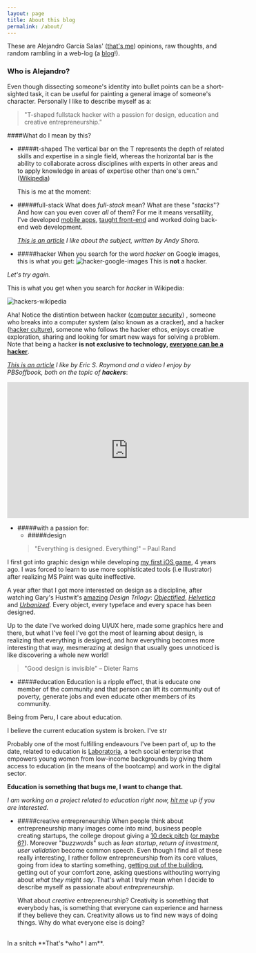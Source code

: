 ```yaml
---
layout: page
title: About this blog
permalink: /about/
---
```


These are Alejandro García Salas' ([that's me](http://alejandrogarciasalas.me)) opinions, raw thoughts, and random rambling in a web-log (a [blog](https://en.wikipedia.org/wiki/Blog)!).

### Who is Alejandro?
Even though dissecting someone's identity into bullet points can be a short-sighted task, it can be useful for painting a general image of someone's character. Personally I like to describe myself as a:
<blockquote>
"T-shaped fullstack hacker with a passion for design, education and creative entrepreneurship."
</blockquote>

####What do I mean by this?

* #####t-shaped
The vertical bar on the T represents the depth of related skills and expertise in a single field, whereas the horizontal bar is the ability to collaborate across disciplines with experts in other areas and to apply knowledge in areas of expertise other than one's own." ([Wikipedia](https://en.wikipedia.org/wiki/T-shaped_skills))

	This is me at the moment:



* #####full-stack
	What does *full-stack* mean? What are these "*stacks*"? And how can you even cover *all* of them? For me it means versatility, I've developed [mobile apps](https://itunes.apple.com/us/developer/algarcia/id507322805), [taught front-end](http://laboratoria.la/) and worked doing back-end web development.
	
	*[This is an article](http://andyshora.com/full-stack-developers.html) I like about the subject, written by Andy Shora.*

* #####hacker
  When you search for the word *hacker* on Google images, this is what you get:
  ![hacker-google-images](https://dl.dropboxusercontent.com/u/30763013/blog/images/hackers-google-images.png)
This is **not** a hacker. 

*Let's try again.*
 
   This is what you get when you search for *hacker* in Wikipedia:

![hackers-wikipedia](https://dl.dropboxusercontent.com/u/30763013/blog/images/hackers-wikipedia.png)

Aha! Notice the distintion between hacker ([computer security]()) , someone who breaks into a computer system (also known as a cracker), and a hacker ([hacker culture]()), someone who follows the hacker ethos, enjoys creative exploration, sharing and looking for smart new ways for solving a problem. Note that being a  hacker  **is not exclusive to technology, [everyone can be a hacker]()**. 

*[This is an article](http://www.catb.org/esr/faqs/hacker-howto.html) I like by Eric S. Raymond and a video I enjoy by PBSoffbook, both on the topic of **hackers***:
<iframe width="560" height="315" src="https://www.youtube.com/embed/NVtrA7juc-w" frameborder="0" allowfullscreen></iframe>

* #####with a passion for:
  * #####design
  <blockquote>
	"Everything is designed. Everything!"
	– Paul Rand
  </blockquote>
I first got into graphic design while developing [my first iOS game](),  4 years ago. I was forced to learn to use more  sophisticated tools (i.e Illustrator) after realizing MS Paint was quite ineffective. 

A year after that I got more interested  on design as a discipline,  after watching Gary's Hustwit's <ins>amazing</ins> *Design Trilogy*: [*Objectified*](), [*Helvetica*]() and [*Urbanized*](). Every object, every typeface and every space has been designed.

Up to the date I've worked doing UI/UX here, made some graphics here and there, but what I've feel I've got the most of learning about design, is realizing that everything is designed, and how everything becomes more interesting that way, mesmerazing at design that usually goes unnoticed is like discovering a whole new world!
  
  <blockquote>
  "Good design is invisible"
    – Dieter Rams
  </blockquote>

  * #####education
  Education is a ripple effect, that is educate one member of the community and that person can lift its community out of poverty, generate jobs and even educate other members of its community.
  
  Being from Peru, I care about education.
  
  I believe the current education system is broken. I've str
  
  Probably one of the most fulfilling endeavours I've been part of, up to the 	date, related to education  is [Laboratoria](http://laboratoria.la/), a tech social enterprise that empowers young women from low-income backgrounds by giving them access to education (in the means of the bootcamp) and work in the digital sector. 
  
 **Education is something that bugs me, I want to change that.**
  
   *I am working on a project related to education right now, [hit me]() up if you are interested.*

  * #####creative entrepreneurship
  	When people think about entrepreneurship many images come into mind, business people creating startups, the college dropout giving a [10 deck pitch]() ([or maybe 6?]()). Moreover "*buzzwords*" such as *lean startup*, *return of investment*, *user validation*  become common speech. 
  	  	Even though I find all of these really interesting, I rather follow entrepreneurship from its core values, going from idea to starting something, [getting out of the building](http://www.inc.com/steve-blank/key-to-success-getting-out-of-building.html), getting out of your comfort zone, asking questions withouting worrying about *what they might say*. That's what I truly mean when I decide to describe myself as passionate about *entrepreneurship*.
  	
  	What about *creative* entrepreneurship? Creativity is something that everybody has, is something that everyone can experience and harness if they believe they can. Creativity allows us to find new ways of doing things. Why do what everyone else is doing?
  <br>	
  In a snitch **That's  *who* I am**. 




